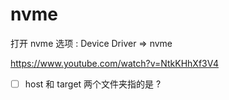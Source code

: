 # nvme 
打开 nvme 选项 : Device Driver => nvme

https://www.youtube.com/watch?v=NtkKHhXf3V4

- [ ] host 和 target 两个文件夹指的是 ?
